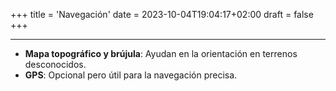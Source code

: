 +++
title = 'Navegación'
date = 2023-10-04T19:04:17+02:00
draft = false
+++

***
- **Mapa topográfico y brújula**: Ayudan en la orientación en terrenos desconocidos.
- **GPS**: Opcional pero útil para la navegación precisa.

